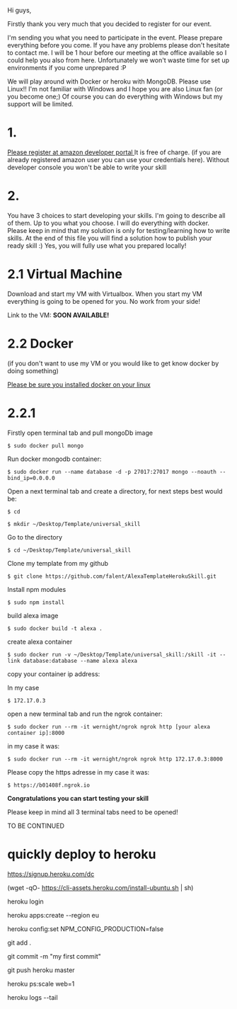 Hi guys, 


Firstly thank you very much that you decided to register for our event.

I'm sending you what you need to participate in the event. Please prepare everything before you come. If you have any problems please don't hesitate to contact me. I will be 1 hour before our meeting at the office available so I could help you also from here.
Unfortunately we won't waste time for set up environments if you come unprepared :P 

We will play around with Docker or heroku with MongoDB.  Please use Linux!! I'm not familiar with Windows and I hope you are also Linux fan (or you become one;) Of course you can do everything with Windows but my support will be limited.

# 1.

[Please register at amazon developer portal ](http://developer.amazon.com/)
It is free of charge. (if you are already registered amazon user you can use your credentials here). Without developer console you won't be able to write your skill 

# 2.

You have 3 choices to start developing your skills. I'm going to describe all of them. Up to you what  you choose. I will do everything with docker. Please keep in mind that my solution is only for testing/learning how to write skills. At the end of this file you will find a solution how to publish your ready skill :) Yes, you will fully use what you prepared locally!

# 2.1 Virtual Machine

Download and start my VM with Virtualbox. When you start my VM  everything is going to be opened for you. No work from your side!

Link to the VM: **SOON AVAILABLE!**

# 2.2 Docker
(if you don't want to use my VM or you would like to get know docker by doing something)

[Please be sure you installed docker on your linux ](https://docs.docker.com/engine/installation/#cloud)

# 2.2.1 
Firstly open terminal tab and pull mongoDb image

`$ sudo docker pull mongo`

Run docker mongodb container:

`$ sudo docker run --name database -d -p 27017:27017 mongo --noauth --bind_ip=0.0.0.0`

Open a next terminal tab and create a directory, for next steps best would be:

`$ cd`

`$ mkdir ~/Desktop/Template/universal_skill`

Go to the directory

`$ cd ~/Desktop/Template/universal_skill`

Clone my template from my github

`$ git clone https://github.com/falent/AlexaTemplateHerokuSkill.git `

Install npm modules

`$ sudo npm install  `
	
build alexa image

`$ sudo docker build -t alexa .`

create alexa container

`$ sudo docker run -v ~/Desktop/Template/universal_skill:/skill -it --link database:database --name alexa alexa`

copy your container ip address:

In my case 

`$ 172.17.0.3`

open a new terminal tab and run the ngrok container:

`$ sudo docker run --rm -it wernight/ngrok ngrok http [your alexa container ip]:8000 `

in my case it was:

`$ sudo docker run --rm -it wernight/ngrok ngrok http 172.17.0.3:8000`

Please copy the https adresse in my case it was: 

`$ https://b01408f.ngrok.io`

**Congratulations you can start testing your skill**

Please keep in mind all 3 terminal tabs need to be opened!

TO BE CONTINUED 

# quickly deploy to heroku

https://signup.heroku.com/dc

(wget -qO- https://cli-assets.heroku.com/install-ubuntu.sh | sh)

heroku login

heroku apps:create --region eu

heroku config:set NPM_CONFIG_PRODUCTION=false

git add .

git commit -m "my first commit"

git push heroku master

heroku ps:scale web=1

heroku logs --tail

